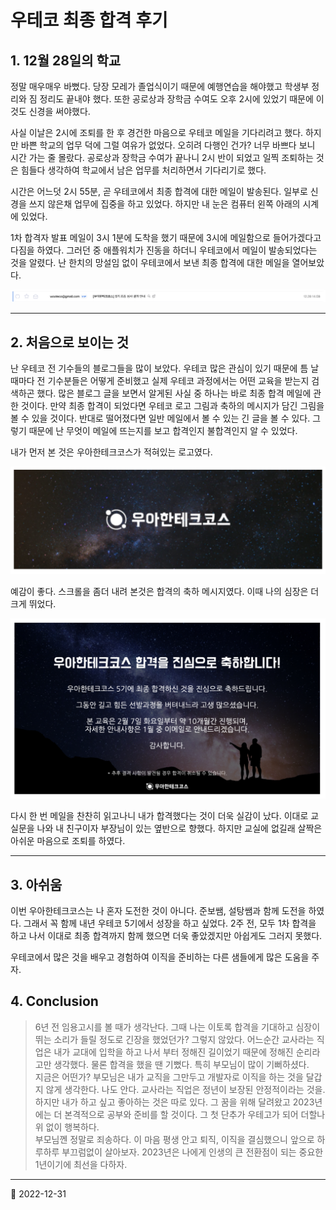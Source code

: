 # 우테코 최종 합격 후기

## 1. 12월 28일의 학교

정말 매우매우 바뻤다. 당장 모레가 졸업식이기 때문에 예행연습을 해야했고 학생부 정리와 짐 정리도 끝내야 했다. 또한 공로상과 장학금 수여도 오후 2시에 있었기 때문에 이것도 신경을 써야했다.

사실 이날은 2시에 조퇴를 한 후 경건한 마음으로 우테코 메일을 기다리려고 했다. 하지만 바쁜 학교의 업무 덕에 그럴 여유가 없었다. 오히려 다행인 건가? 너무 바쁘다 보니 시간 가는 줄 몰랐다. 공로상과 장학금 수여가 끝나니 2시 반이 되었고 일찍 조퇴하는 것은 힘들다 생각하여 학교에서 남은 업무를 처리하면서 기다리기로 했다.

시간은 어느덧 2시 55분, 곧 우테코에서 최종 합격에 대한 메일이 발송된다. 일부로 신경을 쓰지 않은채 업무에 집중을 하고 있었다. 하지만 내 눈은 컴퓨터 왼쪽 아래의 시계에 있었다.

1차 합격자 발표 메일이 3시 1분에 도착을 했기 때문에 3시에 메일함으로 들어가겠다고 다짐을 하였다. 그러던 중 애플워치가 진동을 하더니 우테코에서 메일이 발송되었다는 것을 알렸다. 난 한치의 망설임 없이 우테코에서 보낸 최종 합격에 대한 메일을 열어보았다.

![최종 합격 메일](/image/Diary/Woowaprecourse/finalEmail.png)

---

## 2. 처음으로 보이는 것

난 우테코 전 기수들의 블로그들을 많이 보았다. 우테코 많은 관심이 있기 때문에 틈 날 때마다 전 기수분들은 어떻게 준비했고 실제 우테코 과정에서는 어떤 교육을 받는지 검색하곤 했다. 많은 블로그 글을 보면서 알게된 사실 중 하나는 바로 최종 합격 메일에 관한 것이다. 만약 최종 합격이 되었다면 우테코 로고 그림과 축하의 메시지가 담긴 그림을 볼 수 있을 것이다. 반대로 떨어졌다면 일반 메일에서 볼 수 있는 긴 글을 볼 수 있다. 그렇기 때문에 난 무엇이 메일에 뜨는지를 보고 합격인지 불합격인지 알 수 있었다.

내가 먼저 본 것은 우아한테크코스가 적혀있는 로고였다.

![우테코 메일의 상단](/image/Diary/Woowaprecourse/finalEmailLogo.png)

예감이 좋다. 스크롤을 좀더 내려 본것은 합격의 축하 메시지였다. 이때 나의 심장은 더 크게 뛰었다.

![우테코 합격 축하 메시지](/image/Diary/Woowaprecourse/finalEmailContents.png)

다시 한 번 메일을 찬찬히 읽고나니 내가 합격했다는 것이 더욱 실감이 났다. 이대로 교실문을 나와 내 친구이자 부장님이 있는 옆반으로 향했다. 하지만 교실에 없길래 살짝은 아쉬운 마음으로 조퇴를 하였다.

---

## 3. 아쉬움

이번 우아한테크코스는 나 혼자 도전한 것이 아니다. 준보쌤, 설탕쌤과 함께 도전을 하였다. 그래서 꼭 함께 내년 우테코 5기에서 성장을 하고 싶었다. 2주 전, 모두 1차 합격을 하고 나서 이대로 최종 합격까지 함께 했으면 더욱 좋았겠지만 아쉽게도 그러지 못했다.

우테코에서 많은 것을 배우고 경험하여 이직을 준비하는 다른 샘들에게 많은 도움을 주자.

## 4. Conclusion

> 6년 전 임용고시를 볼 때가 생각난다. 그때 나는 이토록 합격을 기대하고 심장이 뛰는 소리가 들릴 정도로 긴장을 했었던가? 그렇지 않았다. 어느순간 교사라는 직업은 내가 교대에 입학을 하고 나서 부터 정해진 길이었기 때문에 정해진 순리라고만 생각했다. 물론 합격을 했을 땐 기뻤다. 특히 부모님이 많이 기뻐하셨다.  
> 지금은 어떤가? 부모님은 내가 교직을 그만두고 개발자로 이직을 하는 것을 달갑지 않게 생각한다. 나도 안다. 교사라는 직업은 정년이 보장된 안정적이라는 것을. 하지만 내가 하고 싶고 좋아하는 것은 따로 있다. 그 꿈을 위해 달려왔고 2023년에는 더 본격적으로 공부와 준비를 할 것이다. 그 첫 단추가 우테고가 되어 더할나위 없이 행복하다.  
> 부모님껜 정말로 죄송하다. 이 마음 평생 안고 퇴직, 이직을 결심했으니 앞으로 하루하루 부끄럼없이 살아보자. 2023년은 나에게 인생의 큰 전환점이 되는 중요한 1년이기에 최선을 다하자.

---

📅 2022-12-31
